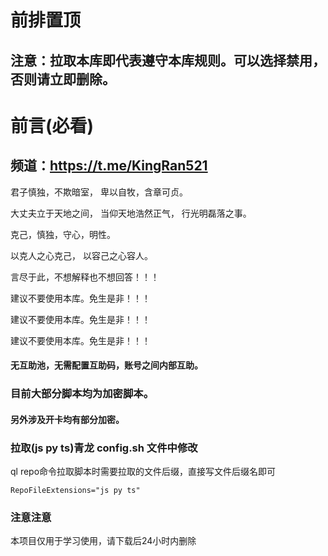# 前排置顶
## 注意：拉取本库即代表遵守本库规则。可以选择禁用，否则请立即删除。

# 前言(必看)
## 频道：https://t.me/KingRan521
君子慎独，不欺暗室， 卑以自牧，含章可贞。 

大丈夫立于天地之间， 当仰天地浩然正气， 行光明磊落之事。 

克己，慎独，守心，明性。 

以克人之心克己， 以容己之心容人。

言尽于此，不想解释也不想回答！！！

建议不要使用本库。免生是非！！！

建议不要使用本库。免生是非！！！

建议不要使用本库。免生是非！！！

#### 无互助池，无需配置互助码，账号之间内部互助。

### 目前大部分脚本均为加密脚本。

#### 另外涉及开卡均有部分加密。


### 拉取(js py ts)青龙 config.sh 文件中修改

ql repo命令拉取脚本时需要拉取的文件后缀，直接写文件后缀名即可

`RepoFileExtensions="js py ts"`



### 注意注意

本项目仅用于学习使用，请下载后24小时内删除


